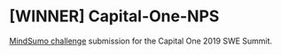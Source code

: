 # [WINNER] Capital-One-NPS
[MindSumo challenge](https://www.mindsumo.com/contests/national-park-api) submission for the Capital One 2019 SWE Summit. 
